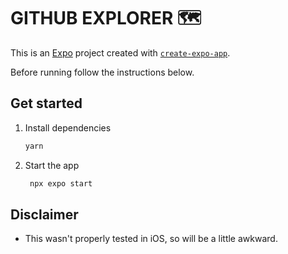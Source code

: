# GITHUB EXPLORER 🗺️

This is an [Expo](https://expo.dev) project created with [`create-expo-app`](https://www.npmjs.com/package/create-expo-app).

Before running follow the instructions below.

## Get started

1. Install dependencies

   ```bash
   yarn
   ```

2. Start the app

   ```bash
    npx expo start
   ```

## Disclaimer

- This wasn't properly tested in iOS, so will be a little awkward.
